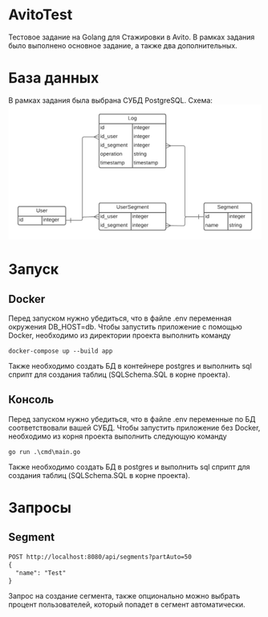 # AvitoTest
Тестовое задание на Golang для Стажировки в Avito.
В рамках задания было выполнено основное задание, а также два дополнительных.
# База данных
В рамках задания была выбрана СУБД PostgreSQL.
Схема:
![Image alt](https://github.com/Mkkysh/AvitoTest/blob/main/SchemaDB.png)
# Запуск
## Docker
Перед запуском нужно убедиться, что в файле .env переменная окружения DB_HOST=db.
Чтобы запустить приложение с помощью Docker, необходимо из директории проекта выполнить команду
```
docker-compose up --build app
```
Также необходимо создать БД в контейнере postgres и выполнить sql сприпт для создания таблиц (SQLSchema.SQL в корне проекта).
## Консоль
Перед запуском нужно убедиться, что в файле .env переменные по БД соответствовали вашей СУБД.
Чтобы запустить приложение без Docker, необходимо из корня проекта выполнить следующую команду
```
go run .\cmd\main.go
```
Также необходимо создать БД в postgres и выполнить sql сприпт для создания таблиц (SQLSchema.SQL в корне проекта).
# Запросы
## Segment
```
POST http://localhost:8080/api/segments?partAuto=50
{
  "name": "Test"
}
```
Запрос на создание сегмента, также опционально можно выбрать процент пользователей, который попадет в сегмент автоматически.
